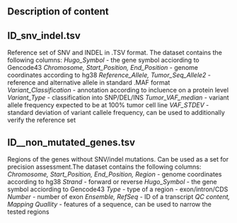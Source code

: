 ## Description of content

## ID_snv_indel.tsv
Reference set of SNV and INDEL in .TSV format. The dataset contains the following columns: 
*Hugo_Symbol* - the gene symbol acciording to Gencode43
*Chromosome, Start_Position, End_Position* - genome coordinates according to hg38
*Reference_Allele, Tumor_Seq_Allele2* - reference and alternative allele in standard .MAF format
*Variant_Classification* - annotation according to incluence on a protein level
*Variant_Type* - classification into SNP/DEL/INS
*Tumor_VAF_median* - variant allele frequency expected to be at 100% tumor cell line
*VAF_STDEV* - standard deviation of variant callele frequency, can be used to additionally verify the reference set

## ID__non_mutated_genes.tsv
Regions of the genes without SNV/indel mutations. Can be used as a set for precision assessment.The dataset contains the following columns: 
*Chromosome, Start_Position, End_Position, Region* - genome coordinates according to hg38
*Strand* - forward or reverse
*Hugo_Symbol* - the gene symbol acciording to Gencode43
*Type* - type of a region - exon/intron/CDS
*Number* - number of exon
*Ensemble, RefSeq* - ID of a transcript
*QC content, Mapping Quallity* - features of a sequence, can be used to narrow the tested regions 
